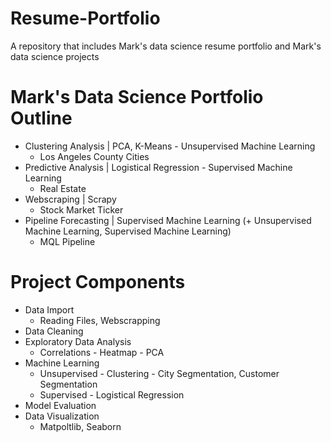 # Resume-Portfolio
A repository that includes Mark's data science resume portfolio and Mark's data science projects

# Mark's Data Science Portfolio Outline
   - Clustering Analysis | PCA, K-Means - Unsupervised Machine Learning
      - Los Angeles County Cities
   - Predictive Analysis | Logistical Regression - Supervised Machine Learning
      - Real Estate
   - Webscraping | Scrapy
      - Stock Market Ticker
   - Pipeline Forecasting | Supervised Machine Learning (+ Unsupervised Machine Learning, Supervised Machine Learning)
      - MQL Pipeline

# Project Components
   - Data Import
      - Reading Files, Webscrapping
   - Data Cleaning
   - Exploratory Data Analysis
      - Correlations - Heatmap - PCA
   - Machine Learning
      - Unsupervised - Clustering - City Segmentation, Customer Segmentation
      - Supervised - Logistical Regression
   - Model Evaluation
   - Data Visualization
      - Matpoltlib, Seaborn
